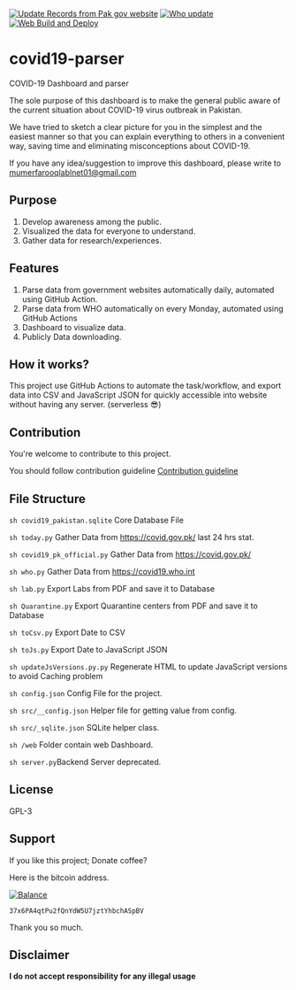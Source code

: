 [![Update Records from Pak gov website](https://github.com/lablnet/covid19-parser/actions/workflows/pk.yaml/badge.svg)](https://github.com/lablnet/covid19-parser/actions/workflows/pk.yaml)
[![Who update](https://github.com/lablnet/covid19-parser/actions/workflows/who.yaml/badge.svg)](https://github.com/lablnet/covid19-parser/actions/workflows/who.yaml)
[![Web Build and Deploy](https://github.com/lablnet/covid19-parser/actions/workflows/web_build.yml/badge.svg)](https://github.com/lablnet/covid19-parser/actions/workflows/web_build.yml)

# covid19-parser

COVID-19 Dashboard and parser
  
  The sole purpose of this dashboard is to make the general public aware of the current situation about COVID-19 virus outbreak in Pakistan.

We have tried to sketch a clear picture for you in the simplest and the easiest manner so that you can explain everything to others in a convenient way, saving time and eliminating misconceptions about COVID-19.

If you have any idea/suggestion to improve this dashboard, please write to mumerfarooqlablnet01@gmail.com

## Purpose
1. Develop awareness among the public.
2. Visualized the data for everyone to understand.
3. Gather data for research/experiences.  

## Features
1. Parse data from government websites automatically daily, automated using GitHub Action.
2. Parse data from WHO automatically on every Monday, automated using GitHub Actions
3. Dashboard to visualize data.
4. Publicly Data downloading.

## How it works?
  This project use GitHub Actions to automate the task/workflow, and export data into CSV and JavaScript JSON for quickly accessible into website without having any server. (serverless  😎)

## Contribution
You're welcome to contribute to this project.

You should follow contribution guideline [Contribution guideline](https://github.com/lablnet/covid19-parser/blob/master/CONTRIBUTING.md)

  
  ## File Structure
  ```sh covid19_pakistan.sqlite``` Core Database File
  
  ```sh today.py``` Gather Data from  https://covid.gov.pk/ last 24 hrs stat.
  
  ```sh covid19_pk_official.py``` Gather Data from  https://covid.gov.pk/
  
  ```sh who.py``` Gather Data from  https://covid19.who.int

  ```sh lab.py``` Export Labs from PDF and save it to Database
  
  ```sh Quarantine.py``` Export Quarantine centers from PDF and save it to Database

  ```sh toCsv.py``` Export Date to CSV
  
  ```sh toJs.py``` Export Date to JavaScript  JSON
 
  ```sh updateJsVersions.py.py``` Regenerate HTML to update JavaScript versions to avoid Caching problem 

  ```sh config.json``` Config File for the project.
  
  ```sh src/__config.json``` Helper file for getting value from config.
  
  ```sh src/_sqlite.json``` SQLite helper class.
  
  ```sh /web``` Folder contain web Dashboard.
  
  ```sh server.py```Backend Server deprecated.


## License

GPL-3

## Support

If you like this project; Donate coffee?

Here is the bitcoin address.

[![Balance](https://img.balancebadge.io/btc/37x6PA4qtPu2fQnYdW5U7jztYhbchASpBV.svg)](https://img.balancebadge.io/btc/37x6PA4qtPu2fQnYdW5U7jztYhbchASpBV.svg)

```37x6PA4qtPu2fQnYdW5U7jztYhbchASpBV```

Thank you so much.

## Disclaimer

**I do not accept responsibility for any illegal usage**
